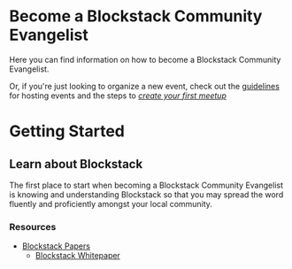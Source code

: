 # Become a Blockstack Community Evangelist

Here you can find information on how to become a Blockstack Community Evangelist.

Or, if you're just looking to organize a new event, check out the [guidelines](/events/events-guidelines.md) for hosting events and the steps to [*create your first meetup*](https://github.com/blockstack/blockstack/blob/master/community/meetup.md)

# Getting Started

## Learn about Blockstack

The first place to start when becoming a Blockstack Community Evangelist is knowing and understanding Blockstack so that you may spread the word fluently and proficiently amongst your local community.

### Resources

* [Blockstack Papers](https://blockstack.org/papers)
  * [Blockstack Whitepaper](https://blockstack.org/whitepaper.pdf)
